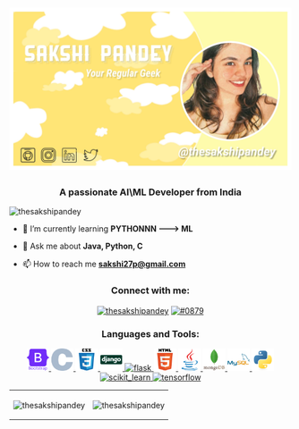 <h1 align="center">
 <img src="IMG_20210310_152822_572.jpg" />
</h1>
<h3 align="center">A passionate AI\ML Developer from India</h3>

<p align="left"> <img src="https://komarev.com/ghpvc/?username=thesakshipandey&label=Profile%20views&color=0e75b6&style=flat" alt="thesakshipandey" /> </p>

- 🌱 I’m currently learning **PYTHONNN ---> ML**

- 💬 Ask me about **Java, Python, C**

- 📫 How to reach me **sakshi27p@gmail.com**

<h3 align="center">Connect with me:</h3>
<p align="center">
<a href="https://twitter.com/thesakshipandey" target="blank"><img align="center" src="https://cdn.jsdelivr.net/npm/simple-icons@3.0.1/icons/twitter.svg" alt="thesakshipandey" height="30" width="40" /></a>
<a href="https://discord.gg/#0879" target="blank"><img align="center" src="https://cdn.jsdelivr.net/npm/simple-icons@3.0.1/icons/discord.svg" alt="#0879" height="30" width="40" /></a>
</p>

<h3 align="center">Languages and Tools:</h3>
<p align="center"> <a href="https://getbootstrap.com" target="_blank"> <img src="https://raw.githubusercontent.com/devicons/devicon/master/icons/bootstrap/bootstrap-plain-wordmark.svg" alt="bootstrap" width="40" height="40"/> </a> <a href="https://www.cprogramming.com/" target="_blank"> <img src="https://raw.githubusercontent.com/devicons/devicon/master/icons/c/c-original.svg" alt="c" width="40" height="40"/> </a> <a href="https://www.w3schools.com/css/" target="_blank"> <img src="https://raw.githubusercontent.com/devicons/devicon/master/icons/css3/css3-original-wordmark.svg" alt="css3" width="40" height="40"/> </a> <a href="https://www.djangoproject.com/" target="_blank"> <img src="https://raw.githubusercontent.com/devicons/devicon/master/icons/django/django-original.svg" alt="django" width="40" height="40"/> </a> <a href="https://flask.palletsprojects.com/" target="_blank"> <img src="https://www.vectorlogo.zone/logos/pocoo_flask/pocoo_flask-icon.svg" alt="flask" width="40" height="40"/> </a> <a href="https://www.w3.org/html/" target="_blank"> <img src="https://raw.githubusercontent.com/devicons/devicon/master/icons/html5/html5-original-wordmark.svg" alt="html5" width="40" height="40"/> </a> <a href="https://www.java.com" target="_blank"> <img src="https://raw.githubusercontent.com/devicons/devicon/master/icons/java/java-original.svg" alt="java" width="40" height="40"/> </a> <a href="https://www.mongodb.com/" target="_blank"> <img src="https://raw.githubusercontent.com/devicons/devicon/master/icons/mongodb/mongodb-original-wordmark.svg" alt="mongodb" width="40" height="40"/> </a> <a href="https://www.mysql.com/" target="_blank"> <img src="https://raw.githubusercontent.com/devicons/devicon/master/icons/mysql/mysql-original-wordmark.svg" alt="mysql" width="40" height="40"/> </a> <a href="https://www.python.org" target="_blank"> <img src="https://raw.githubusercontent.com/devicons/devicon/master/icons/python/python-original.svg" alt="python" width="40" height="40"/> </a> <a href="https://scikit-learn.org/" target="_blank"> <img src="https://upload.wikimedia.org/wikipedia/commons/0/05/Scikit_learn_logo_small.svg" alt="scikit_learn" width="40" height="40"/> </a> <a href="https://www.tensorflow.org" target="_blank"> <img src="https://www.vectorlogo.zone/logos/tensorflow/tensorflow-icon.svg" alt="tensorflow" width="40" height="40"/> </a> </p>
<table align="center">
 <tr>
<td><p><img align="center" src="https://github-readme-stats.vercel.app/api/top-langs?username=thesakshipandey&show_icons=true&locale=en&layout=compact" alt="thesakshipandey" /></p>
   </td>
<td><p><img align="center" src="https://github-readme-streak-stats.herokuapp.com/?user=thesakshipandey&" alt="thesakshipandey" /></p></td>
</tr>
</table>
